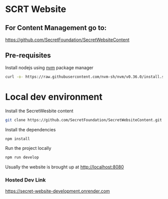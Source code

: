 # SCRT Website

## For Content Management go to:
https://github.com/SecretFoundation/SecretWebsiteContent

## Pre-requisites

Install nodejs using [nvm](https://github.com/nvm-sh/nvm#install--update-script) package manager

```bash
curl -o- https://raw.githubusercontent.com/nvm-sh/nvm/v0.36.0/install.sh | bash
```

# Local dev environment
Install the SecretWesbite content
```bash
git clone https://github.com/SecretFoundation/SecretWebsiteContent.git ./content
```

Install the dependencies

```bash
npm install
```

Run the project locally

```bash
npm run develop
```

Usually the website is brought up at [http://localhost:8080](http://localhost:8080)

### Hosted Dev Link
https://secret-website-development.onrender.com